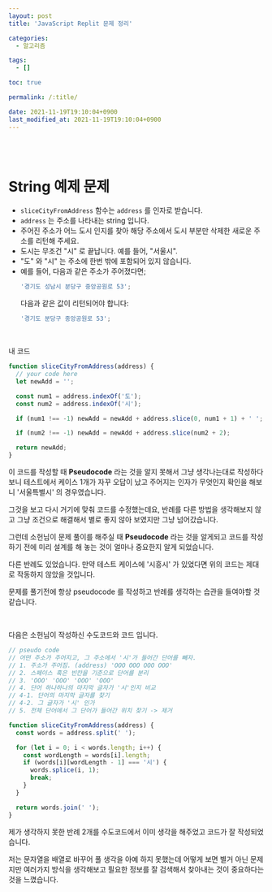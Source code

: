 ```yaml
---
layout: post
title: 'JavaScript Replit 문제 정리'

categories:
  - 알고리즘

tags:
  - []

toc: true

permalink: /:title/

date: 2021-11-19T19:10:04+0900
last_modified_at: 2021-11-19T19:10:04+0900
---
```


<br>
<br>

# String 예제 문제

- `sliceCityFromAddress` 함수는 `address` 를 인자로 받습니다.
- `address` 는 주소를 나타내는 string 입니다.
- 주어진 주소가 어느 도시 인지를 찾아 해당 주소에서 도시 부분만 삭제한 새로운 주소를 리턴해 주세요.
- 도시는 무조건 "시" 로 끝납니다. 예를 들어, "서울시".
- "도" 와 "시" 는 주소에 한번 밖에 포함되어 있지 않습니다.
- 예를 들어, 다음과 같은 주소가 주어졌다면;
  ```jsx
  '경기도 성남시 분당구 중앙공원로 53';
  ```
  다음과 같은 값이 리턴되어야 합니다:
  ```jsx
  '경기도 분당구 중앙공원로 53';
  ```

<br>

내 코드

```javascript
function sliceCityFromAddress(address) {
  // your code here
  let newAdd = '';

  const num1 = address.indexOf('도');
  const num2 = address.indexOf('시');

  if (num1 !== -1) newAdd = newAdd + address.slice(0, num1 + 1) + ' ';

  if (num2 !== -1) newAdd = newAdd + address.slice(num2 + 2);

  return newAdd;
}
```

이 코드를 작성할 때 **Pseudocode** 라는 것을 알지 못해서 그냥 생각나는대로 작성하다보니 테스트에서 케이스 1개가 자꾸 오답이 났고 주어지는 인자가 무엇인지 확인을 해보니 '서울특별시' 의 경우였습니다.

그것을 보고 다시 거기에 맞춰 코드를 수정했는데요, 반례를 다른 방법을 생각해보지 않고 그냥 조건으로 해결해서 별로 좋지 않아 보였지만 그냥 넘어갔습니다.

그런데 소헌님이 문제 풀이를 해주실 때 **Pseudocode** 라는 것을 알게되고 코드를 작성하기 전에 미리 설계를 해 놓는 것이 얼마나 중요한지 알게 되었습니다.

다른 반례도 있었습니다. 만약 테스트 케이스에 '시흥시' 가 있었다면 위의 코드는 제대로 작동하지 않았을 것입니다.

문제를 풀기전에 항상 pseudocode 를 작성하고 반례를 생각하는 습관을 들여야할 것 같습니다.

<br>

다음은 소헌님이 작성하신 수도코드와 코드 입니다.

```javascript
// pseudo code
// 어떤 주소가 주어지고, 그 주소에서 '시'가 들어간 단어를 빼자.
// 1. 주소가 주어짐. (address) 'OOO OOO OOO OOO'
// 2. 스페이스 혹은 빈칸을 기준으로 단어를 분리
// 3. 'OOO' 'OOO' 'OOO' 'OOO'
// 4. 단어 하나하나의 마지막 글자가 '시'인지 비교
// 4-1. 단어의 마지막 글자를 찾기
// 4-2. 그 글자가 '시' 인가
// 5. 전체 단어에서 그 단어가 들어간 위치 찾기 -> 제거
```

```javascript
function sliceCityFromAddress(address) {
  const words = address.split(' ');

  for (let i = 0; i < words.length; i++) {
    const wordLength = words[i].length;
    if (words[i][wordLength - 1] === '시') {
      words.splice(i, 1);
      break;
    }
  }

  return words.join(' ');
}
```

제가 생각하지 못한 반례 2개를 수도코드에서 이미 생각을 해주었고 코드가 잘 작성되었습니다.

저는 문자열을 배열로 바꾸어 풀 생각을 아예 하지 못했는데 어떻게 보면 별거 아닌 문제지만 여러가지 방식을 생각해보고 필요한 정보를 잘 검색해서 찾아내는 것이 중요하다는 것을 느꼈습니다.
